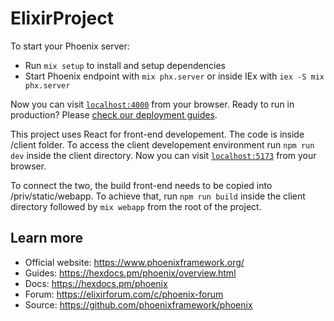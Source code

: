 # ElixirProject

To start your Phoenix server:

  * Run `mix setup` to install and setup dependencies
  * Start Phoenix endpoint with `mix phx.server` or inside IEx with `iex -S mix phx.server`

Now you can visit [`localhost:4000`](http://localhost:4000) from your browser.
Ready to run in production? Please [check our deployment guides](https://hexdocs.pm/phoenix/deployment.html).

This project uses React for front-end developement. The code is inside /client folder. To access the client developement environment run `npm run dev` inside the client directory.
Now you can visit [`localhost:5173`](http://localhost:5173) from your browser.

To connect the two, the build front-end needs to be copied into /priv/static/webapp. To achieve that, run `npm run build` inside the client directory followed by `mix webapp` from the root of the project.

## Learn more

  * Official website: https://www.phoenixframework.org/
  * Guides: https://hexdocs.pm/phoenix/overview.html
  * Docs: https://hexdocs.pm/phoenix
  * Forum: https://elixirforum.com/c/phoenix-forum
  * Source: https://github.com/phoenixframework/phoenix

